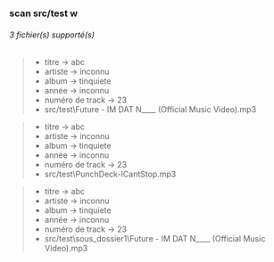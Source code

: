 ### scan src/test w
###### 3 fichier\(s\) supporté\(s\)

>
>   * titre \-> abc
>   * artiste \-> inconnu
>   * album \-> tinquiete
>   * année \-> inconnu
>   * numéro de track \-> 23
>   * src/test\\Future \- IM DAT N\_\_\_\_ \(Official Music Video\)\.mp3


>
>   * titre \-> abc
>   * artiste \-> inconnu
>   * album \-> tinquiete
>   * année \-> inconnu
>   * numéro de track \-> 23
>   * src/test\\PunchDeck\-ICantStop\.mp3


>
>   * titre \-> abc
>   * artiste \-> inconnu
>   * album \-> tinquiete
>   * année \-> inconnu
>   * numéro de track \-> 23
>   * src/test\\sous\_dossier1\\Future \- IM DAT N\_\_\_\_ \(Official Music Video\)\.mp3

